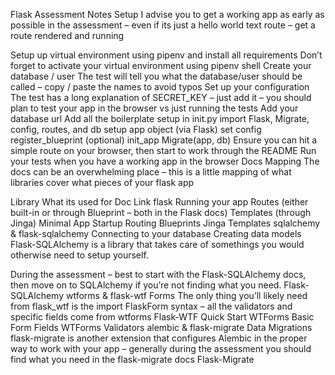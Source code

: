 Flask Assessment Notes
Setup
I advise you to get a working app as early as possible in the assessment – even if its just a hello world text route – get a route rendered and running

Setup up virtual environment using pipenv and install all requirements
Don’t forget to activate your virtual environment using pipenv shell
Create your database / user
The test will tell you what the database/user should be called – copy / paste the names to avoid typos
Set up your configuration
The test has a long explanation of SECRET_KEY – just add it – you should plan to test your app in the browser vs just running the tests
Add your database url
Add all the boilerplate setup in init.py
import Flask, Migrate, config, routes, and db
setup app object (via Flask)
set config
register_blueprint (optional)
init_app
Migrate(app, db)
Ensure you can hit a simple route on your browser, then start to work through the README
Run your tests when you have a working app in the browser
Docs Mapping
The docs can be an overwhelming place – this is a little mapping of what libraries cover what pieces of your flask app

Library	What its used for	Doc Link
flask
Running your app
Routes (either built-in or through Blueprint – both in the Flask docs)
Templates (through Jinga)
Minimal App Startup
Routing
Blueprints
Jinga Templates
sqlalchemy & flask-sqlalchemy
Connecting to your database
Creating data models
Flask-SQLAlchemy is a library that takes care of somethings you would otherwise need to setup yourself.

During the assessment – best to start with the Flask-SQLAlchemy docs, then move on to SQLAlchemy if you’re not finding what you need.
Flask-SQLAlchemy
wtforms & flask-wtf
Forms
The only thing you’ll likely need from flask_wtf is the import FlaskForm syntax – all the validators and specific fields come from wtforms
Flask-WTF Quick Start
WTForms Basic Form Fields
WTForms Validators
alembic & flask-migrate
Data Migrations
flask-migrate is another extension that configures Alembic in the proper way to work with your app – generally during the assessment you should find what you need in the flask-migrate docs
Flask-Migrate
